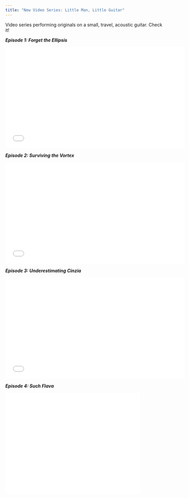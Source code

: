 ```yaml
---
title: "New Video Series: Little Man, Little Guitar"
---
```


Video series performing originals on a small, travel, acoustic guitar. Check it!

***Episode 1: Forget the Ellipsis***
<iframe width="560" height="315" src="//www.youtube.com/embed/RTLurgbPDDE" frameborder="0" allowfullscreen></iframe>

***Episode 2: Surviving the Vortex*** 
<iframe width="560" height="315" src="//www.youtube.com/embed/vL8Ix8u7CPo" frameborder="0" allowfullscreen></iframe>

***Episode 3: Underestimating Cinzia***
<iframe width="560" height="315" src="//www.youtube.com/embed/abEtkt2E9PA" frameborder="0" allowfullscreen></iframe>

***Episode 4: Such Flava*** 
<iframe width="420" height="315" src="//www.youtube.com/embed/bvldsk7Kboo" frameborder="0" allowfullscreen></iframe>
